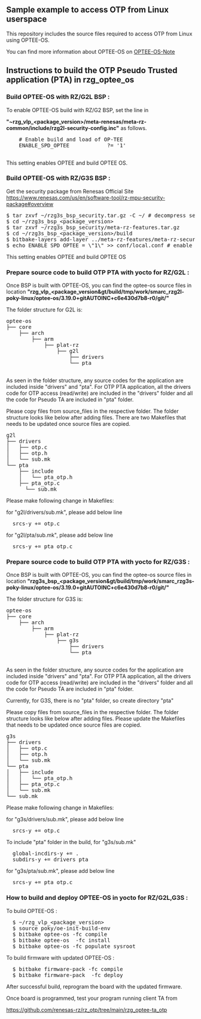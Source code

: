 ## Sample example to access OTP from Linux userspace
This repository includes the source files required to access OTP from Linux using OPTEE-OS. 

You can find more information about OPTEE-OS on [OPTEE-OS-Note](optee_os_note.md)
## Instructions to build the OTP Pseudo Trusted application (PTA) in rzg_optee_os

### Build OPTEE-OS with RZ/G2L BSP :
To enable OPTEE-OS build with RZ/G2 BSP, set the line in

 **"~rzg_vlp_\<package_version\>/meta-renesas/meta-rz-common/include/rzg2l-security-config.inc"** as follows.
  <pre>
    # Enable build and load of OP-TEE
    ENABLE_SPD_OPTEE            ?= '1'
  </pre>
This setting enables OPTEE and build OPTEE OS.

### Build OPTEE-OS with RZ/G3S BSP :
Get the security package from Renesas Official Site https://www.renesas.com/us/en/software-tool/rz-mpu-security-package#overview
<pre>
$ tar zxvf ~/rzg3s_bsp_security.tar.gz -C ~/ # decompress security package
$ cd ~/rzg3s_bsp_&lt;package_version&gt
$ tar zxvf ~/rzg3s_bsp_security/meta-rz-features.tar.gz
$ cd ~/rzg3s_bsp_&lt;package_version&gt/build
$ bitbake-layers add-layer ../meta-rz-features/meta-rz-security # add security layer
$ echo ENABLE_SPD_OPTEE = \"1\" >> conf/local.conf # enable OPTEE
</pre>
This setting enables OPTEE and build OPTEE OS

### Prepare source code to build OTP PTA with yocto for RZ/G2L :
Once BSP is built with OPTEE-OS, you can find the optee-os source files in location **"rzg_vlp_&lt;package_version&gt/build/tmp/work/smarc_rzg2l-poky-linux/optee-os/3.19.0+gitAUTOINC+c6e430d7b8-r0/git/"**

The folder structure for G2L is:
<pre>
optee-os
├── core
    ├── arch
        ├── arm
            ├── plat-rz
                ├── g2l
                    ├── drivers
                    └── pta

</pre>

As seen in the folder structure, any source codes for the application are included inside "drivers" and "pta".
For OTP PTA application, all the drivers code for OTP access (read/write) are included in the "drivers" folder and
all the code for Pseudo TA  are included in "pta" folder. 

Please copy files from source_files in the respective folder. The folder structure looks like below after adding files.
There are two Makefiles that needs to be updated once source files are copied.
<pre>
g2l
├── drivers
│   ├── otp.c
│   ├── otp.h
│   └── sub.mk            
└── pta
    ├── include
    │   └── pta_otp.h
    ├── pta_otp.c
	  └── sub.mk
</pre>

Please make following change in Makefiles:

for "g2l/drivers/sub.mk", please add below line
<pre>
  srcs-y += otp.c
</pre>
for "g2l/pta/sub.mk", please add below line
<pre>
  srcs-y += pta_otp.c
</pre>

### Prepare source code to build OTP PTA with yocto for RZ/G3S :
Once BSP is built with OPTEE-OS, you can find the optee-os source files in location **"rzg3s_bsp_&lt;package_version&gt/build/tmp/work/smarc_rzg3s-poky-linux/optee-os/3.19.0+gitAUTOINC+c6e430d7b8-r0/git/"**

The folder structure for G3S is:
<pre>
optee-os
├── core
    ├── arch
        ├── arm
            ├── plat-rz
                ├── g3s
                    ├── drivers
                    └── pta

</pre>

As seen in the folder structure, any source codes for the application are included inside "drivers" and "pta".
For OTP PTA application, all the drivers code for OTP access (read/write) are included in the "drivers" folder and
all the code for Pseudo TA  are included in "pta" folder. 

Currently, for G3S, there is no "pta" folder, so create directory "pta"

Please copy files from source_files in the respective folder. The folder structure looks like below after adding files.
Please update the Makefiles that needs to be updated once source files are copied.
<pre>
g3s
├── drivers
│   ├── otp.c
│   ├── otp.h
│   └── sub.mk            
└── pta
│   ├── include
│   │   └── pta_otp.h
│   ├── pta_otp.c
│	└── sub.mk
└── sub.mk
</pre>

Please make following change in Makefiles:

for "g3s/drivers/sub.mk", please add below line
<pre>
  srcs-y += otp.c
</pre>
To include "pta" folder in the build, for "g3s/sub.mk"
<pre>
  global-incdirs-y += .
  subdirs-y += drivers pta
</pre>
for "g3s/pta/sub.mk", please add below line
<pre>
  srcs-y += pta_otp.c
</pre>

### How to build and deploy OPTEE-OS in yocto for RZ/G2L,G3S :

To build OPTEE-OS :

<pre>
  $ ~/rzg_vlp_&lt;package_version&gt
  $ source poky/oe-init-build-env 
  $ bitbake optee-os -fc compile
  $ bitbake optee-os  -fc install
  $ bitbake optee-os -fc populate_sysroot
</pre>

To build firmware with updated OPTEE-OS :

<pre>
  $ bitbake firmware-pack -fc compile
  $ bitbake firmware-pack  -fc deploy
</pre>

After successful build, reprogram the board with the updated firmware. 

Once board is programmed, test your program running client TA from

https://github.com/renesas-rz/rz_otp/tree/main/rzg_optee-ta_otp

